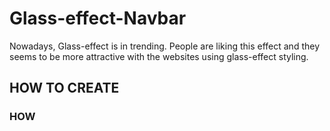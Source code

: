 # Glass-effect-Navbar
Nowadays, Glass-effect is in trending. People are liking this effect and they seems to be more attractive with the websites using glass-effect styling. 

## HOW TO CREATE ##
### HOW ###
